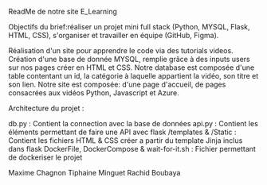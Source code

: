 ReadMe de notre site E_Learning 

Objectifs du brief:réaliser un projet mini full stack (Python, MYSQL, Flask, HTML, CSS), s'organiser et travailler en équipe (GitHub, Figma).

Réalisation d'un site pour apprendre le code via des tutorials videos. 
Création d'une base de donnée MYSQL, remplie grâce à des inputs users sur nos pages créer en HTML et CSS.
Notre database est composée d'une table contentant un id, la catégorie à laquelle appartient la vidéo, son titre et son lien.
Notre site est composée: d'une page d'accueil, de pages consacrées aux vidéos Python, Javascript et Azure.

Architecture du projet :

db.py : Contient la connection avec la base de données
api.py : Contient les éléments permettant de faire une API avec flask
/templates & /Static : Contient les fichiers HTML & CSS créer a partir du template Jinja inclus dans flask
DockerFile, DockerCompose & wait-for-it.sh : Fichier permettant de dockeriser le projet

Maxime Chagnon 
Tiphaine Minguet 
Rachid Boubaya 
